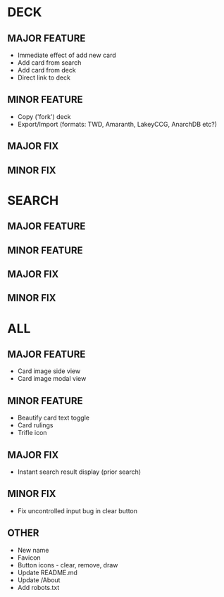 # DECK
## MAJOR FEATURE
* Immediate effect of add new card
* Add card from search
* Add card from deck
* Direct link to deck
## MINOR FEATURE
* Copy ('fork') deck
* Export/Import (formats: TWD, Amaranth, LakeyCCG, AnarchDB etc?)
## MAJOR FIX
## MINOR FIX

# SEARCH
## MAJOR FEATURE
## MINOR FEATURE
## MAJOR FIX
## MINOR FIX

# ALL
## MAJOR FEATURE
* Card image side view
* Card image modal view
## MINOR FEATURE
* Beautify card text toggle
* Card rulings
* Trifle icon
## MAJOR FIX
* Instant search result display (prior search)
## MINOR FIX
* Fix uncontrolled input bug in clear button
## OTHER
* New name
* Favicon
* Button icons - clear, remove, draw
* Update README.md
* Update /About
* Add robots.txt
